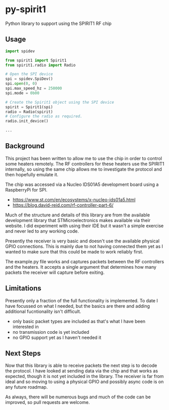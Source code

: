 # py-spirit1
Python library to support using the SPIRIT1 RF chip

## Usage
```python
import spidev

from spirit1 import Spirit1
from spirit1.radio import Radio

# Open the SPI device
spi = spidev.SpiDev()
spi.open(0, 0)
spi.max_speed_hz = 250000
spi.mode = 0b00

# Create the Spirit1 object using the SPI device
spirit = Spirit1(spi)
radio = Radio(spirit)
# Configure the radio as required.
radio.init_device()

...

```

## Background
This project has been written to allow me to use the chip in order to control some heaters remotely. The RF controllers for these heaters use the SPIRIT1 internally, so using the same chip allows me to investigate the protocol and then hopefully emulate it.

The chip was accessed via a Nucleo IDS01A5 development board using a RaspberryPi for SPI.
- https://www.st.com/en/ecosystems/x-nucleo-ids01a5.html
- https://blog.david-reid.com/rf-controller-part-6/

Much of the structure and details of this library are from the available development library that STMicroelectronics makes available via their website. I did experiment with using their IDE but it wasn't a simple exercise and never led to any working code.

Presently the receiver is very basic and doesn't use the available physical GPIO connections. This is mainly due to not having connected them yet as I wanted to make sure that this could be made to work reliably first.

The example.py file works and captures packets between the RF controllers and the heaters. It accepts a single argument that determines how many packets the receiver will capture before exiting.

## Limitations
Presently only a fraction of the full functionality is implemented. To date I have focussed on what I needed, but the basics are there and adding additional fucntionality isn't difficult.
- only basic packet types are included as that's what I have been interested in
- no transmission code is yet included
- no GPIO support yet as I haven't needed it

## Next Steps
Now that this library is able to receive packets the next step is to decode the protocol. I have looked at sending data via the chip and that works as expected, though it is not yet included in the library.
The receiver is far from ideal and so moving to using a physical GPIO and possibly async code is on any future roadmap.

As always, there will be numerous bugs and much of the code can be improved, so pull requests are welcome.